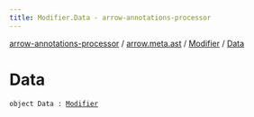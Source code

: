 ```yaml
---
title: Modifier.Data - arrow-annotations-processor
---
```


[arrow-annotations-processor](../../index.html) / [arrow.meta.ast](../index.html) / [Modifier](index.html) / [Data](./-data.html)

# Data

`object Data : `[`Modifier`](index.html)
